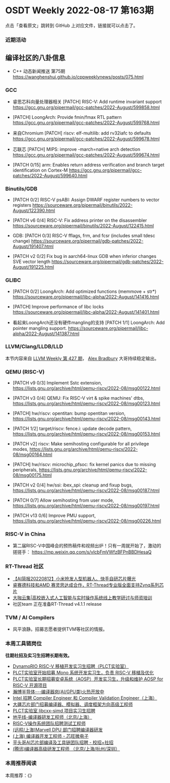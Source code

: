 # OSDT Weekly 2022-08-17 第163期

点击「查看原文」跳转到 GitHub 上对应文件，链接就可以点击了。

### 近期活动

## 编译社区的八卦信息

- C++ 动态新闻推送 第75期
  https://wanghenshui.github.io/cppweeklynews/posts/075.html

### GCC

- 睿思芯科向量处理器相关
  [PATCH] RISC-V: Add runtime invariant support
  https://gcc.gnu.org/pipermail/gcc-patches/2022-August/599858.html

- [PATCH] LoongArch: Provide fmin/fmax RTL pattern
  https://gcc.gnu.org/pipermail/gcc-patches/2022-August/599768.html

- 来自Chromium [PATCH] riscv: elf-multilib: add rv32iafc to defaults
  https://gcc.gnu.org/pipermail/gcc-patches/2022-August/599678.html

- 芯联芯 [PATCH] MIPS: improve -march=native arch detection
  https://gcc.gnu.org/pipermail/gcc-patches/2022-August/599674.html

- [PATCH 0/15] arm: Enables return address verification and branch target identification on Cortex-M
  https://gcc.gnu.org/pipermail/gcc-patches/2022-August/599640.html

### Binutils/GDB

- [PATCH 0/2] RISC-V psABI: Assign DWARF register numbers to vector registers
  https://sourceware.org/pipermail/binutils/2022-August/122390.html

- [PATCH v6 0/4] RISC-V: Fix address printer on the disassembler
  https://sourceware.org/pipermail/binutils/2022-August/122415.html

- GDB: [PATCH 0/3] RISC-V fflags, frm, and fcsr (includes small tdesc change)
  https://sourceware.org/pipermail/gdb-patches/2022-August/191407.html

- [PATCH v2 0/2] Fix bug in aarch64-linux GDB when inferior changes SVE vector length
  https://sourceware.org/pipermail/gdb-patches/2022-August/191225.html

### GLIBC

- [PATCH 0/2] LoongArch: Add optimized functions (memmove + str*)
  https://sourceware.org/pipermail/libc-alpha/2022-August/141416.html

- [PATCH] Improve performance of libc locks
  https://sourceware.org/pipermail/libc-alpha/2022-August/141401.html

- 看起来LoongArch还没有硬件mangling的支持
  [PATCH 1/1] LoongArch: Add pointer mangling support.
  https://sourceware.org/pipermail/libc-alpha/2022-August/141387.html

### LLVM/Clang/LLDB/LLD

本节内容来自 [LLVM Weekly 第 427 期](http://llvmweekly.org/issue/427)，
[Alex Bradbury](https://www.linkedin.com/in/alex-bradbury/) 大哥持续稳定输出。

### QEMU (RISC-V)

- [PATCH v9 0/3] Implement Sstc extension,
  https://lists.gnu.org/archive/html/qemu-riscv/2022-08/msg00122.html

- [PATCH v3 0/4] QEMU: Fix RISC-V virt & spike machines' dtbs,
  https://lists.gnu.org/archive/html/qemu-riscv/2022-08/msg00123.html

- [PATCH] hw/riscv: opentitan: bump opentitan version,
  https://lists.gnu.org/archive/html/qemu-riscv/2022-08/msg00143.html

- [PATCH 1/2] target/riscv: fence.i: update decode pattern,
  https://lists.gnu.org/archive/html/qemu-riscv/2022-08/msg00153.html

- [PATCH v2] riscv: Make semihosting configurable for all privilege modes,
  https://lists.gnu.org/archive/html/qemu-riscv/2022-08/msg00164.html

- [PATCH] hw/riscv: microchip_pfsoc: fix kernel panics due to missing peripherals,
  https://lists.gnu.org/archive/html/qemu-riscv/2022-08/msg00175.html

- [PATCH v2 0/4] hw/ssi: ibex_spi: cleanup and fixup bugs,
  https://lists.gnu.org/archive/html/qemu-riscv/2022-08/msg00187.html

- [PATCH 0/7] Allow semihosting from user mode,
  https://lists.gnu.org/archive/html/qemu-riscv/2022-08/msg00197.html

- [PATCH v13 0/6] Improve PMU support,
  https://lists.gnu.org/archive/html/qemu-riscv/2022-08/msg00226.html

### RISC-V in China

- 第二届RISC-V中国峰会的预热稿件和视频出炉！只有一周就开始了，激动的搓搓手：
  https://mp.weixin.qq.com/s/vlcbFmVWfzBFPnBBDHesaQ

### RT-Thread 社区

- [【AI简报20220812】小米抢发人型机器人、快手自研芯片曝光](https://mp.weixin.qq.com/s/4eSXxufFw9eh3iNNc1KLQw)
- [睿赛德科技和AMD 赛灵思达成合作，RT-Thread专业版全面支持Zynq系列芯片](https://mp.weixin.qq.com/s/wJ6j96CgkUKvOyeWp7AJDw)
- [大咖云集|高校嵌入式人工智能与实时操作系统线上教学研讨与师资培训](https://mp.weixin.qq.com/s/cmI7ECLs0w_yFbV_-ggqww)
- 社区team 正在准备RT-Thread v4.1.1 release


### TVM / AI Compilers

- 风平浪静。招募志愿者提供TVM等社区的情报。

### 本周工具链岗位

**往期社招及实习生招聘长期有效。**

- [DynamoRIO RISC-V 移植开发实习生招聘（PLCT实验室）](https://mp.weixin.qq.com/s/J_5TjT6DOqeOXJXQI5VQxw)
- [PLCT实验室开始招募 Mono 系统开发实习生，负责 RISC-V 移植及优化](https://mp.weixin.qq.com/s/whEW7Hay1jIP1tBzIPay1A)
- [PLCT实验室长期招募安卓系统（AOSP）开发实习生，升级和维护 AOSP for RISC-V 开源项目](https://mp.weixin.qq.com/s/dJP2cEB1nex2inR5c-cJog)
- [瀚博半导体---编译器岗(AI/GPU类)火热开放中](https://mp.weixin.qq.com/s/8_KjZYa2Il4PglaGyBWk4Q)
- [Intel 招聘 Compiler Engineer 和 Compiler Validation Engineer（上海）](https://mp.weixin.qq.com/s/I3DWxXODNoLRr0kN2xMZLQ)
- [大疆芯片部门招募编译器、模拟器、调度框架方向高级工程师](https://mp.weixin.qq.com/s/Wn5NzAtUTwQNXKRvMVQWLA)
- [PLCT实验室 libcxx-simd 项目实习生招聘](https://mp.weixin.qq.com/s/EIVx5cY74GlodirySY97Qw)
- [地平线-编译器研发工程师（北京/上海）](https://mp.weixin.qq.com/s/MYObl7iWIbyrTz9hCmKWYA)
- [RISC-V操作系统团队招聘测试工程师](https://mp.weixin.qq.com/s/inLFS4pI1F74m_oJ2I7xjQ)
- [(远程/上海)Marvell DPU 部门招聘编译器研发](https://mp.weixin.qq.com/s/B6JjAhF3TZjezD1tjYHDaw)
- [(上海) 编译器开发工程师 - 芯旺微电子](https://mp.weixin.qq.com/s/nqe1-7qffnc0CaejYkpKyw)
- [平头哥AI芯片部编译及工具链团队招聘 - 校招+社招](https://mp.weixin.qq.com/s/kARbXtJotRPCNMrV-yOanA)
- [(腾讯)编译器高级研发工程师 （北京/上海/杭州/深圳）](https://mp.weixin.qq.com/s/DF-2qmHmpKZtJ1djHXM1Ug)

### 本周推荐阅读

本周推荐：《》
